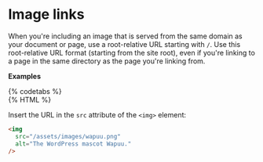 # Image links

When you're including an image that is served from the same domain as your document or page, use a root-relative URL starting with `/`. Use this root-relative URL format (starting from the site root), even if you're linking to a page in the same directory as the page you're linking from.

**Examples**  

{% codetabs %}  
{% HTML %}  

Insert the URL in the `src` attribute of the `<img>` element:

```html
<img
  src="/assets/images/wapuu.png"
  alt="The WordPress mascot Wapuu."
/>
```
